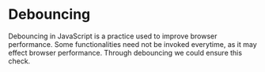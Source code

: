 # Debouncing
Debouncing in JavaScript is a practice used to improve browser performance. Some functionalities need not be invoked everytime, as it may effect browser performance. Through debouncing we could ensure this check.

